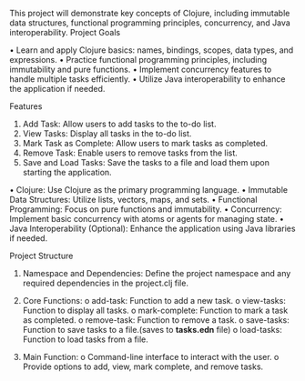 This project will demonstrate key concepts of Clojure, including immutable data structures, functional programming principles, concurrency, and Java interoperability.
Project Goals

•	Learn and apply Clojure basics: names, bindings, scopes, data types, and expressions.
•	Practice functional programming principles, including immutability and pure functions.
•	Implement concurrency features to handle multiple tasks efficiently.
•	Utilize Java interoperability to enhance the application if needed.

Features
1.	Add Task: Allow users to add tasks to the to-do list.
2.	View Tasks: Display all tasks in the to-do list.
3.	Mark Task as Complete: Allow users to mark tasks as completed.
4.	Remove Task: Enable users to remove tasks from the list.
5.	Save and Load Tasks: Save the tasks to a file and load them upon starting the application.


•	Clojure: Use Clojure as the primary programming language.
•	Immutable Data Structures: Utilize lists, vectors, maps, and sets.
•	Functional Programming: Focus on pure functions and immutability.
•	Concurrency: Implement basic concurrency with atoms or agents for managing state.
•	Java Interoperability (Optional): Enhance the application using Java libraries if needed.

Project Structure
1.	Namespace and Dependencies: Define the project namespace and any required dependencies in the project.clj file.
2.	Core Functions:
o	add-task: Function to add a new task.
o	view-tasks: Function to display all tasks.
o	mark-complete: Function to mark a task as completed.
o	remove-task: Function to remove a task.
o	save-tasks: Function to save tasks to a file.(saves to **tasks.edn** file)
o	load-tasks: Function to load tasks from a file.


3.	Main Function:
o	Command-line interface to interact with the user.
o	Provide options to add, view, mark complete, and remove tasks.
